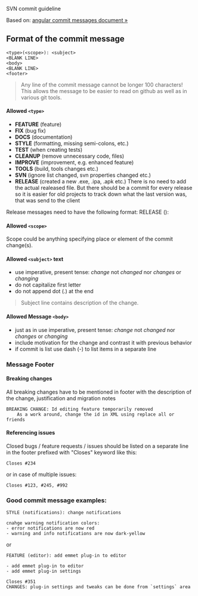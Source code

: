 SVN commit guideline

Based on: [angular commit messages document  &raquo;](https://docs.google.com/document/d/1QrDFcIiPjSLDn3EL15IJygNPiHORgU1_OOAqWjiDU5Y/edit?pli=1)

## Format of the commit message

```
<type>(<scope>): <subject>
<BLANK LINE>
<body>
<BLANK LINE>
<footer>
```

>Any line of the commit message cannot be longer 100 characters! This allows the message to be easier to read on github as well as in various git tools.

#### Allowed `<type>`

 * **FEATURE** (feature)
 * **FIX** (bug fix)
 * **DOCS** (documentation)
 * **STYLE** (formatting, missing semi-colons, etc.)
  * **TEST** (when creating tests)
 * **CLEANUP** (remove unnecessary code, files)
 * **IMPROVE** (improvement, e.g. enhanced feature)
 * **TOOLS** (build, tools changes etc.)
 * **SVN** (ignore list changed, svn properties changed etc.)
 * **RELEASE**  (created a new .exe, .ipa, .apk etc.) There is no need to add the actual realeased file.
 But there should be a commit for every release so it is easier for old projects to track down what the last version was, that was send to the client

Release messages need to have the following format:
RELEASE (<scope>): <versionnumber>
<BLANK LINE>
<body>
<BLANK LINE>
<footer>
 

#### Allowed `<scope>`

Scope could be anything specifying place or element of the commit change(s).

#### Allowed `<subject>` text

 * use imperative, present tense: _change_ not _changed_ nor _changes_ or _changing_
 * do not capitalize first letter
 * do not append dot (.) at the end

> Subject line contains description of the change.

#### Allowed Message `<body>`

 * just as in <subject> use imperative, present tense: _change_ not _changed_ nor _changes_ or _changing_
 * include motivation for the change and contrast it with previous behavior
 * if commit is list use dash (-) to list items in a separate line

### Message Footer

#### Breaking changes

All breaking changes have to be mentioned in footer with the description of the change, justification and migration notes

```
BREAKING CHANGE: Id editing feature temporarily removed
    As a work around, change the id in XML using replace all or friends
```
#### Referencing issues

Closed bugs / feature requests / issues should be listed on a separate line in the footer prefixed with "Closes" keyword like this:
 
    Closes #234

or in case of multiple issues:
 
    Closes #123, #245, #992
    
### Good commit message examples:

```
STYLE (notifications): change notifications

cnahge warning notification colors:
- error notifications are now red
- warning and info notifications are now dark-yellow
```

or

```
FEATURE (editor): add emmet plug-in to editor

- add emmet plug-in to editor
- add emmet plug-in settings

Closes #351
CHANGES: plug-in settings and tweaks can be done from `settings` area
```
